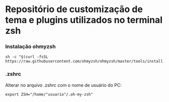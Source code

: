 # Repositório de customização de tema e plugins utilizados no terminal zsh

### Instalação ohmyzsh

    sh -c "$(curl -fsSL https://raw.githubusercontent.com/ohmyzsh/ohmyzsh/master/tools/install.sh)"

### .zshrc

Alterar no arquivo .zshrc com o nome de usuário do PC:

    export ZSH="/home/"usuario"/.oh-my-zsh"
